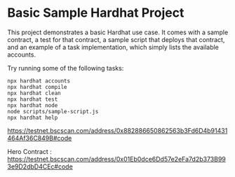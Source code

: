 # Basic Sample Hardhat Project

This project demonstrates a basic Hardhat use case. It comes with a sample contract, a test for that contract, a sample script that deploys that contract, and an example of a task implementation, which simply lists the available accounts.

Try running some of the following tasks:

```shell
npx hardhat accounts
npx hardhat compile
npx hardhat clean
npx hardhat test
npx hardhat node
node scripts/sample-script.js
npx hardhat help
```



https://testnet.bscscan.com/address/0x882886650862563b3Fd6D4b91431464Af36C849B#code


Hero Contract : 
https://testnet.bscscan.com/address/0x01Eb0dce6Dd57e2eFa7d2b373B993e9D2dbD4CEc#code